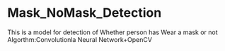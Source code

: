 # Mask_NoMask_Detection
This is a model for detection of Whether person has Wear a mask or not
Algorthm:Convolutionla Neural Network+OpenCV
